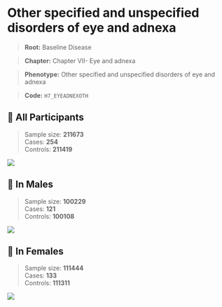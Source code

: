 # Other specified and unspecified disorders of eye and adnexa

> **Root:** Baseline Disease  

> **Chapter:** Chapter VII- Eye and adnexa  

> **Phenotype:** Other specified and unspecified disorders of eye and adnexa  

> **Code:** `H7_EYEADNEXOTH`

## 🧪 All Participants  
> Sample size: **211673**  
> Cases: **254**  
> Controls: **211419**
<img src="/Disease/Figures/ALL/Incidence/H7_EYEADNEXOTH.png"/>
<CsvTable src="/public/Disease/Data/ALL/Incidence/COX_H7_EYEADNEXOTH.csv" label="🔍 View full results" />

## 👨 In Males  
> Sample size: **100229**  
> Cases: **121**  
> Controls: **100108**
<img src="/Disease/Figures/Male/Incidence/H7_EYEADNEXOTH.png"/>
<CsvTable src="/public/Disease/Data/Male/Incidence/COX_H7_EYEADNEXOTH.csv" label="🔍 View full results" />

## 👩 In Females  
> Sample size: **111444**  
> Cases: **133**  
> Controls: **111311**
<img src="/Disease/Figures/Female/Incidence/H7_EYEADNEXOTH.png"/>
<CsvTable src="/public/Disease/Data/Female/Incidence/COX_H7_EYEADNEXOTH.csv" label="🔍 View full results" />
